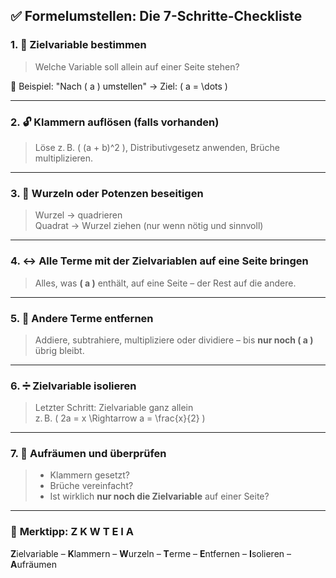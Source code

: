 ## ✅ **Formelumstellen: Die 7-Schritte-Checkliste**

### 1. 🎯 **Zielvariable bestimmen**
> Welche Variable soll allein auf einer Seite stehen?

🔹 Beispiel: "Nach \( a \) umstellen" → Ziel: \( a = \dots \)

---

### 2. 🔓 **Klammern auflösen (falls vorhanden)**
> Löse z. B. \( (a + b)^2 \), Distributivgesetz anwenden, Brüche multiplizieren.

---

### 3. 🧹 **Wurzeln oder Potenzen beseitigen**
> Wurzel → quadrieren  
> Quadrat → Wurzel ziehen (nur wenn nötig und sinnvoll)

---

### 4. ↔️ **Alle Terme mit der Zielvariablen auf eine Seite bringen**
> Alles, was **\( a \)** enthält, auf eine Seite – der Rest auf die andere.

---

### 5. 🧮 **Andere Terme entfernen**
> Addiere, subtrahiere, multipliziere oder dividiere – bis **nur noch \( a \)** übrig bleibt.

---

### 6. ➗ **Zielvariable isolieren**
> Letzter Schritt: Zielvariable ganz allein  
> z. B. \( 2a = x \Rightarrow a = \frac{x}{2} \)

---

### 7. 🧼 **Aufräumen und überprüfen**
> - Klammern gesetzt?
> - Brüche vereinfacht?
> - Ist wirklich **nur noch die Zielvariable** auf einer Seite?

---

### 📝 **Merktipp: Z K W T E I A**
**Z**ielvariable – **K**lammern – **W**urzeln – **T**erme – **E**ntfernen – **I**solieren – **A**ufräumen
